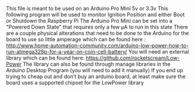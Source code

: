 This file is meant to be used on an Arduino Pro Mini 5v or 3.3v
This following program will be used to monitor Ignition Position and either Boot or Shutdown the Raspberry Pi 
The Arduino Pro Mini can be set into a "Powered Down State" that requires only a few µA to run in this state
There are a couple physical alterations that need to be done to the Arduino for the board to use so little amperage which can be found here : http://www.home-automation-community.com/arduino-low-power-how-to-run-atmega328p-for-a-year-on-coin-cell-battery/
You will need an external library which can be found here: https://github.com/rocketscream/Low-Power
The library can also be found through manage libraries in the Arduino Desktop Program (you will need to add it manually)
If you end up trying to cheap out and don't buy an arduino board, at least make sure the board uses a supported chipset for the LowPower library
